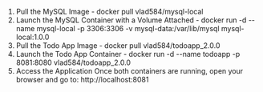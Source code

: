 1. Pull the MySQL Image - docker pull vlad584/mysql-local
2. Launch the MySQL Container with a Volume Attached - docker run -d --name mysql-local -p 3306:3306 -v mysql-data:/var/lib/mysql mysql-local:1.0.0
3. Pull the Todo App Image - docker pull vlad584/todoapp_2.0.0
4. Launch the Todo App Container - docker run -d --name todoapp -p 8081:8080 vlad584/todoapp_2.0.0
5. Access the Application
Once both containers are running, open your browser and go to: http://localhost:8081

